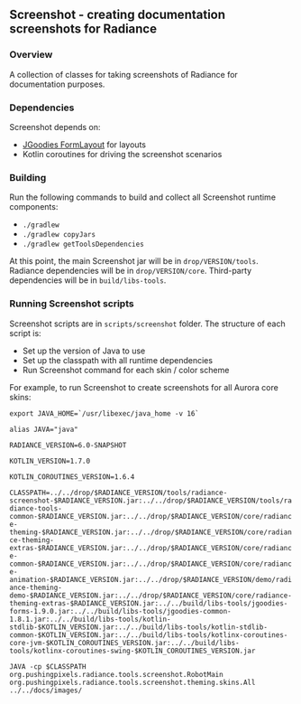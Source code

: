 ## Screenshot - creating documentation screenshots for Radiance

### Overview

A collection of classes for taking screenshots of Radiance for documentation purposes.

### Dependencies

Screenshot depends on:
* [JGoodies FormLayout](http://www.jgoodies.com/freeware/libraries/forms/) for layouts
* Kotlin coroutines for driving the screenshot scenarios

### Building

Run the following commands to build and collect all Screenshot runtime components:

* `./gradlew`
* `./gradlew copyJars`
* `./gradlew getToolsDependencies`

At this point, the main Screenshot jar will be in `drop/VERSION/tools`. Radiance dependencies will be in `drop/VERSION/core`. Third-party dependencies will be in `build/libs-tools`.

### Running Screenshot scripts

Screenshot scripts are in `scripts/screenshot` folder. The structure of each script is:

* Set up the version of Java to use
* Set up the classpath with all runtime dependencies
* Run Screenshot command for each skin / color scheme

For example, to run Screenshot to create screenshots for all Aurora core skins:

``` export JAVA_HOME=`/usr/libexec/java_home -v 16` ```

`alias JAVA="java"`

`RADIANCE_VERSION=6.0-SNAPSHOT`

`KOTLIN_VERSION=1.7.0`

`KOTLIN_COROUTINES_VERSION=1.6.4`

`CLASSPATH=../../drop/$RADIANCE_VERSION/tools/radiance-screenshot-$RADIANCE_VERSION.jar:../../drop/$RADIANCE_VERSION/tools/radiance-tools-common-$RADIANCE_VERSION.jar:../../drop/$RADIANCE_VERSION/core/radiance-theming-$RADIANCE_VERSION.jar:../../drop/$RADIANCE_VERSION/core/radiance-theming-extras-$RADIANCE_VERSION.jar:../../drop/$RADIANCE_VERSION/core/radiance-common-$RADIANCE_VERSION.jar:../../drop/$RADIANCE_VERSION/core/radiance-animation-$RADIANCE_VERSION.jar:../../drop/$RADIANCE_VERSION/demo/radiance-theming-demo-$RADIANCE_VERSION.jar:../../drop/$RADIANCE_VERSION/core/radiance-theming-extras-$RADIANCE_VERSION.jar:../../build/libs-tools/jgoodies-forms-1.9.0.jar:../../build/libs-tools/jgoodies-common-1.8.1.jar:../../build/libs-tools/kotlin-stdlib-$KOTLIN_VERSION.jar:../../build/libs-tools/kotlin-stdlib-common-$KOTLIN_VERSION.jar:../../build/libs-tools/kotlinx-coroutines-core-jvm-$KOTLIN_COROUTINES_VERSION.jar:../../build/libs-tools/kotlinx-coroutines-swing-$KOTLIN_COROUTINES_VERSION.jar`

`JAVA -cp $CLASSPATH org.pushingpixels.radiance.tools.screenshot.RobotMain org.pushingpixels.radiance.tools.screenshot.theming.skins.All ../../docs/images/`
